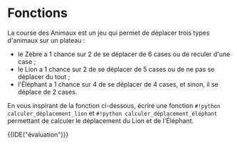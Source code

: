 # Fonctions

La course des Animaux est un jeu qui permet de déplacer trois types d'animaux sur un plateau : 

- le Zèbre a 1 chance sur 2 de se déplacer de 6 cases ou de reculer d'une case ;
- le Lion a 1 chance sur 2 de se déplacer de 5 cases ou de ne pas se déplacer du tout ;
- l'Éléphant a 1 chance sur 4 de se déplacer de 4 cases, et sinon, il se déplace de 2 cases.  
    
En vous inspirant de la fonction ci-dessous, écrire une fonction `#!python calculer_déplacement_lion` et `#!python calculer_déplacement_éléphant` permettant de calculer le déplacement du Lion et de l'Éléphant.

{{IDE("évaluation")}}